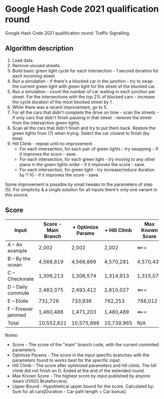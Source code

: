 # Google Hash Code 2021 qualification round

Google Hash Code 2021 qualification round: Traffic Signalling. 

## Algorithm description
1. Load data.
2. Remove unused streets.
3. Build basic green light cycle for each intersection - 1 second duration for each incoming street.
4. Run a simulation - if there's a blocked car in the junction - try to swap the current green light with green light for the street of the blocked car.
5. Run a simulation - count the number of car waiting in each junction per street. For the intersections with the top 2% of blocked cars - increase the cycle duration of the most blocked street by 1.
6. While there was a recent improvement, go to 5.
7. For all the cars that didn't complete the drive on time - scan the streets - if only cars that didn't finish passing in that street - remove the street from the intersection green lights.
8. Scan all the cars that didn't finish and try to put them back. Restore the green lights from (7) when trying. Select the car closest to finish (by time).
9. Hill Climb - repeat until no improvement
   * For each intersection, for each pair of green lights - try swapping - if it improves the score - save.
   * For each intersection, for each green light - try moving to any other place in the green lights order - if it improves the score - save.
   * For each intersection, for green light - try increase/reduce duration by 1-10 - if it improves the score - save.


Some improvement is possible by small tweaks to the parameters of step (5). For simplicity & a single solution for all inputs there's only one variant in this source.

## Score

| Input | Score - Main Branch | + Optimize Params | + Hill Climb | Max Known Score | Upper Bound |
| --- | --- | --- | --- | --- | --- |
| A – An example | 2,002 | 2,002 | 2,002 | <=== | 2,002 |
| B – By the ocean | 4,568,819 | 4,568,869 | 4,570,281 | 4,570,431 | 4,576,202 |
| C – Checkmate | 1,306,213 | 1,306,574 | 1,314,913 | 1,315,077 | 1,328,389 |
| D – Daily commute | 2,483,375 | 2,493,412 | 2,610,027 | <=== | 3,986,591 |
| E – Etoile | 731,726 | 733,936 | 762,253 | 768,012 | 921,203 |
| F – Forever jammed | 1,460,486 | 1,471,203 | 1,480,489 | <=== | 1,765,068 |
| Total | 10,552,621 | 10,575,996 | 10,739,965 | N/A | N/A |

Notes:
* Score - The score of the "main" branch code, with the current commited parameters.
* Optimize Params - The score in the input specific branches with the parameters found to works best for the specific input.
* Hill Climb - The score after optimized parameters and hill climb. The hill climb did not finish on D. Ended at the end of the extended round.
* Max Known Score - The highest score by input published by anyone (team UVIGO Bruteforcers).
* Upper Bound - Hypothetical upper bound for the score. Calculated by: Sum for all cars[Duration - Car path length + Car bonus]. 

